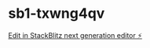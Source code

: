 # sb1-txwng4qv

[Edit in StackBlitz next generation editor ⚡️](https://stackblitz.com/~/github.com/lojadopet/sb1-txwng4qv)